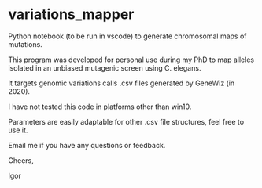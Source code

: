 # variations_mapper
Python notebook (to be run in vscode) to generate chromosomal maps of mutations.

This program was developed for personal use during my PhD to map alleles isolated in an unbiased mutagenic screen using C. elegans.

It targets genomic variations calls .csv files generated by GeneWiz (in 2020).

I have not tested this code in platforms other than win10.

Parameters are easily adaptable for other .csv file structures, feel free to use it.

Email me if you have any questions or feedback.

Cheers,

Igor

